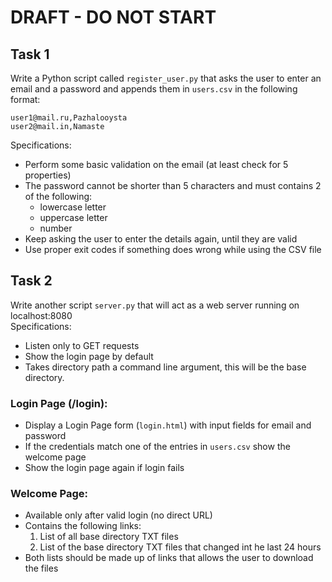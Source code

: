 # DRAFT - DO NOT START

## Task 1
Write a Python script called ```register_user.py``` that asks the user to enter an email and a password and appends them in ```users.csv``` in the following format:
~~~
user1@mail.ru,Pazhalooysta
user2@mail.in,Namaste
~~~
Specifications:
* Perform some basic validation on the email (at least check for 5 properties)
* The password cannot be shorter than 5 characters and must contains 2 of the following:
  * lowercase letter
  * uppercase letter
  * number
* Keep asking the user to enter the details again, until they are valid
* Use proper exit codes if something does wrong while using the CSV file

## Task 2
Write another script ```server.py``` that will act as a web server running on localhost:8080  
Specifications:
* Listen only to GET requests
* Show the login page by default
* Takes directory path a command line argument, this will be the base directory.

### Login Page (/login): 
* Display a Login Page form (```login.html```) with input fields for email and password
* If the credentials match one of the entries in ```users.csv``` show the welcome page
* Show the login page again if login fails

### Welcome Page: 
* Available only after valid login (no direct URL)
* Contains the following links:
  1. List of all base directory TXT files
  2. List of the base directory TXT files that changed int he last 24 hours
* Both lists should be made up of links that allows the user to download the files
